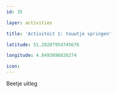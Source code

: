 ```yaml
---
id: 35

layer: activities

title: 'Activiteit 1: touwtje springen'

latitude: 51.20207954745676

longitude: 4.8493896826274

icon:
---
```


Beetje uitleg
